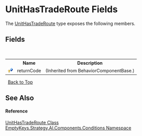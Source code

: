 # UnitHasTradeRoute Fields
 

The <a href="T_EmptyKeys_Strategy_AI_Components_Conditions_UnitHasTradeRoute">UnitHasTradeRoute</a> type exposes the following members.


## Fields
&nbsp;<table><tr><th></th><th>Name</th><th>Description</th></tr><tr><td>![Protected field](media/protfield.gif "Protected field")</td><td>returnCode</td><td> (Inherited from BehaviorComponentBase.)</td></tr></table>&nbsp;
<a href="#unithastraderoute-fields">Back to Top</a>

## See Also


#### Reference
<a href="T_EmptyKeys_Strategy_AI_Components_Conditions_UnitHasTradeRoute">UnitHasTradeRoute Class</a><br /><a href="N_EmptyKeys_Strategy_AI_Components_Conditions">EmptyKeys.Strategy.AI.Components.Conditions Namespace</a><br />